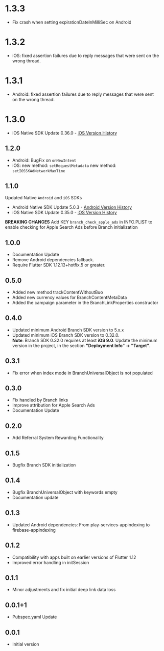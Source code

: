# 1.3.3
* Fix crash when setting expirationDateInMilliSec on Android

# 1.3.2
* iOS: fixed assertion failures due to reply messages that were sent on the wrong thread.

# 1.3.1
* Android: fixed assertion failures due to reply messages that were sent on the wrong thread.

# 1.3.0
* iOS Native SDK Update 0.36.0 - [iOS Version History](https://help.branch.io/developers-hub/docs/ios-version-history)

## 1.2.0
* Android: BugFix on ```onNewIntent```
* iOS:     new method: ```setRequestMetadata```
           new method: ```setIOSSKAdNetworkMaxTime```
## 1.1.0
Updated Native ```Android``` and ```iOS``` SDKs
* Android Native SDK Update 5.0.3 - [Android Version History](https://help.branch.io/developers-hub/docs/android-version-history)
* iOS Native SDK Update 0.35.0 - [iOS Version History](https://help.branch.io/developers-hub/docs/ios-version-history)

 __BREAKING CHANGES__
Add KEY ```branch_check_apple_ads``` in INFO.PLIST  to enable checking for Apple Search Ads before Branch initialization

## 1.0.0
* Documentation Update
* Remove Android dependencies fallback.
* Require Flutter SDK 1.12.13+hotfix.5 or greater.
## 0.5.0
* Added new method trackContentWithoutBuo
* Added new currency values for BranchContentMetaData
* Added the campaign parameter in the BranchLinkProperties constructor
## 0.4.0
* Updated minimum Android Branch SDK version to 5.x.x
* Updated minimum iOS Branch SDK version to 0.32.0.<br/>
  **Note**: Branch SDK 0.32.0 requires at least **iOS 9.0**. Update the minimum version in the project, in the section **"Deployment Info" -> "Target"**.
## 0.3.1
* Fix error when index mode in BranchUniversalObject is not populated
## 0.3.0
* Fix handled by Branch links
* Improve attribution for Apple Search Ads
* Documentation Update
## 0.2.0
* Add Referral System Rewarding Functionality
## 0.1.5
* Bugfix Branch SDK initialization
## 0.1.4
* Bugfix BranchUniversalObject with keywords empty
* Documentation update
## 0.1.3
* Updated Android dependencies: From play-services-appindexing to firebase-appindexing
## 0.1.2
* Compatibility with apps built on earlier versions of Flutter 1.12
* Improved error handling in initSession
## 0.1.1
* Minor adjustments and fix initial deep link data loss
## 0.0.1+1
* Pubspec.yaml Update
## 0.0.1
* Initial version
